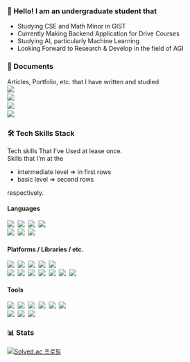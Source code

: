 ### 👋 Hello! I am an undergraduate student that
- Studying CSE and Math Minor in GIST 
- Currently Making Backend Application for Drive Courses
- Studying AI, particularly Machine Learning
- Looking Forward to Research & Develop in the field of AGI

### 📜 Documents
Articles, Portfolio, etc. that I have written and studied<br/>
<a href="https://confeitohs.notion.site/AI-ML-Paper-Study-2434b01af2524a7c92d49ef9db89076b"><img src="https://img.shields.io/badge/Notion-AI%2FML%20Study-faf0cd?style=flat-square&logo=notion&logoColor=white"/><a/><br/>
<a href="https://confeitohs.gitbook.io/gitbook/"><img src="https://img.shields.io/badge/GitBook-AI%20Paper%20Study (2021)-3884FF?style=flat-square&logo=gitbook&logoColor=white"/><a/><br/>
<a href="https://confeitohs.gitbook.io/pytorch-basics-study/"><img src="https://img.shields.io/badge/GitBook-PyTorch%20Basics (2021)-3884FF?style=flat-square&logo=gitbook&logoColor=white"/><a/><br/>
<a href="https://confeitohs.tistory.com/"><img src="https://img.shields.io/badge/Tistory-Personal%20Blog-EDF720?style=flat-square"/><a/><br/>
  
### 🛠 Tech Skills Stack
Tech skills That I've Used at lease once.<br/>
Skills that I'm at the 
  - intermediate level => in first rows
  - basic level => second rows 

respectively.
#### Languages
<img src="https://img.shields.io/badge/Python-3776AB?style=flat-square&logo=python&logoColor=white"/>&nbsp;
<img src="https://img.shields.io/badge/C++-00599C?style=flat-square&logo=c%2b%2b&logoColor=white"/>&nbsp;
<img src="https://img.shields.io/badge/C-A8B9CC?style=flat-square&logo=c&logoColor=white"/>&nbsp;
<img src="https://img.shields.io/badge/JavaScript-F7DF1E?style=flat-square&logo=javascript&logoColor=black"/>&nbsp;
<br/>
<img src="https://img.shields.io/badge/C%23-239120?style=flat-square&logo=c%20sharp&logoColor=white"/>&nbsp;
<img src="https://img.shields.io/badge/Lua-2C2D72?style=flat-square&logo=lua&logoColor=white"/>&nbsp;
<img src="https://img.shields.io/badge/HTML5-E34F26?style=flat-square&logo=html5&logoColor=white"/>&nbsp;
#### Platforms / Libraries / etc.
<img src="https://img.shields.io/badge/PyTorch-EE4C2C?style=flat-square&logo=pytorch&logoColor=white"/>&nbsp;
<img src="https://img.shields.io/badge/Numpy-013243?style=flat-square&logo=numpy&logoColor=white"/>&nbsp;
<img src="https://img.shields.io/badge/Node.js-339933?style=flat-square&logo=node.js&logoColor=white"/>&nbsp;
<img src="https://img.shields.io/badge/Unity-000000?style=flat-square&logo=unity&logoColor=white"/>&nbsp;
<img src="https://img.shields.io/badge/Anaconda-44A833?style=flat-square&logo=anaconda&logoColor=white"/>&nbsp;
<br/>
<img src="https://img.shields.io/badge/TensorFlow-FF6F00?style=flat-square&logo=tensorflow&logoColor=white"/>&nbsp;
<img src="https://img.shields.io/badge/Keras-D00000?style=flat-square&logo=keras&logoColor=white"/>&nbsp;
<img src="https://img.shields.io/badge/Pandas-150458?style=flat-square&logo=pandas&logoColor=white"/>&nbsp;
<img src="https://img.shields.io/badge/Arduino-00979D?style=flat-square&logo=arduino&logoColor=white"/>&nbsp;
<img src="https://img.shields.io/badge/MySQL-4479A1?style=flat-square&logo=mysql&logoColor=white"/>&nbsp;
<img src="https://img.shields.io/badge/MongoDB-47A248?style=flat-square&logo=mongodb&logoColor=white"/>&nbsp;
<img src="https://img.shields.io/badge/Octave-0790C0?style=flat-square&logo=octave&logoColor=white"/>&nbsp;
#### Tools
<img src="https://img.shields.io/badge/Slack-4A154B?style=flat-square&logo=slack&logoColor=white"/>&nbsp;
<img src="https://img.shields.io/badge/Git-F05032?style=flat-square&logo=git&logoColor=white"/>&nbsp;
<img src="https://img.shields.io/badge/GitBook-3884FF?style=flat-square&logo=gitbook&logoColor=white"/>&nbsp;
<img src="https://img.shields.io/badge/Notion-000000?style=flat-square&logo=notion&logoColor=white"/>&nbsp;
<img src="https://img.shields.io/badge/Visual%20Studio%20Code-007ACC?style=flat-square&logo=visual%20studio%20code&logoColor=white"/>&nbsp;
<img src="https://img.shields.io/badge/Premiere%20Pro-9999FF?style=flat-square&logo=adobe%20premiere%20pro&logoColor=white"/>&nbsp;
<br/>
<img src="https://img.shields.io/badge/After%20Effects-9999FF?style=flat-square&logo=adobe%20after%20effects&logoColor=white"/>&nbsp;
<img src="https://img.shields.io/badge/Photoshop-31A8FF?style=flat-square&logo=adobe%20photoshop&logoColor=white"/>&nbsp;
<img src="https://img.shields.io/badge/Visual%20Studio-5C2D91?style=flat-square&logo=visual%20studio&logoColor=white"/>&nbsp;

  
### 📊 Stats
  
[![Solved.ac
프로필](http://mazassumnida.wtf/api/v2/generate_badge?boj=bengaleehs)](https://solved.ac/bengaleehs)
